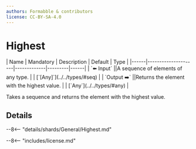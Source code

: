 ```yaml
---
authors: Formabble & contributors
license: CC-BY-SA-4.0
---
```



# Highest

<div class="sh-parameters" markdown="1">
| Name | Mandatory | Description | Default | Type |
|------|---------------------|-------------|---------|------|
| `⬅️ Input` ||A sequence of elements of any type. | | [`[Any]`](../../types/#seq) |
| `Output ➡️` ||Returns the element with the highest value. | | [`Any`](../../types/#any) |

</div>

Takes a sequence and returns the element with the highest value.

## Details

--8<-- "details/shards/General/Highest.md"


--8<-- "includes/license.md"

